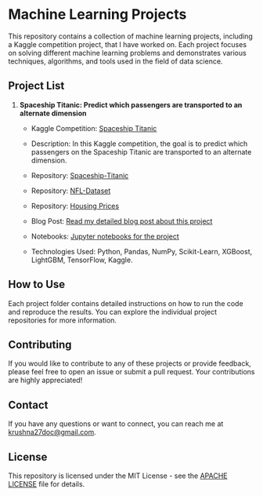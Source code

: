 # Machine Learning Projects 

This repository contains a collection of machine learning projects, including a Kaggle competition project, that I have worked on. Each project focuses on solving different machine learning problems and demonstrates various techniques, algorithms, and tools used in the field of data science.

## Project List

1. **Spaceship Titanic: Predict which passengers are transported to an alternate dimension**
   - Kaggle Competition: [Spaceship Titanic](https://www.kaggle.com/c/spaceship-titanic)
   - Description: In this Kaggle competition, the goal is to predict which passengers on the Spaceship Titanic are transported to an alternate dimension.

   - Repository: [Spaceship-Titanic](https://github.com/kru2710shna/Kaggle_Competition_Project/tree/main/Spaceship_Titanic)
   - Repository: [NFL-Dataset](https://github.com/kru2710shna/Kaggle_Competition_Project/tree/main/NFL%20Play-by-Play%20Data)
   - Repository: [Housing Prices ](https://github.com/kru2710shna/Kaggle_Competition_Project/tree/main/House%20Prices%20-%20Advanced%20Regression%20Techniques)

   - Blog Post: [Read my detailed blog post about this project](link-to-blog-post)

   - Notebooks: [Jupyter notebooks for the project](link-to-notebooks)

   - Technologies Used: Python, Pandas, NumPy, Scikit-Learn, XGBoost, LightGBM, TensorFlow, Kaggle.

## How to Use

Each project folder contains detailed instructions on how to run the code and reproduce the results. You can explore the individual project repositories for more information.

## Contributing

If you would like to contribute to any of these projects or provide feedback, please feel free to open an issue or submit a pull request. Your contributions are highly appreciated!

## Contact

If you have any questions or want to connect, you can reach me at [krushna27doc@gmail.com](krushna27doc@gmail.com).

## License

This repository is licensed under the MIT License - see the [APACHE LICENSE]([LICENSE](https://www.apache.org/licenses/LICENSE-2.0.txt)https://www.apache.org/licenses/LICENSE-2.0.txt) file for details.

